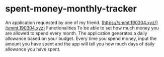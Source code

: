 # spent-money-monthly-tracker
An application requested by one of my friend.
[https://smmt.190304.xyz/](smmt.190304.xyz)
Functionalities
To be able to set how much money you are allowed to spend every month.
The application generates a daily allowance based on your budget.
Every time you spend money, input the amount you have spent and the app will tell you how much days of daily allowance you have spent. 
